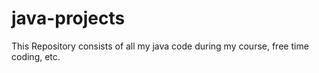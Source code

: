 # java-projects
This Repository consists of all my java code during my course, free time coding, etc.
